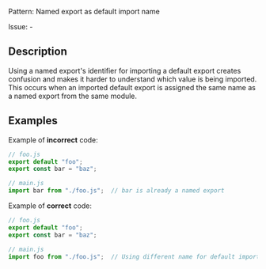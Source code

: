 Pattern: Named export as default import name

Issue: -

## Description

Using a named export's identifier for importing a default export creates confusion and makes it harder to understand which value is being imported. This occurs when an imported default export is assigned the same name as a named export from the same module.

## Examples

Example of **incorrect** code:
```javascript
// foo.js
export default "foo";
export const bar = "baz";

// main.js
import bar from "./foo.js";  // bar is already a named export
```

Example of **correct** code:
```javascript
// foo.js
export default "foo";
export const bar = "baz";

// main.js
import foo from "./foo.js";  // Using different name for default import
```